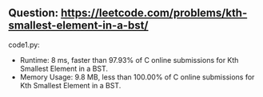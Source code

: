 ## Question: https://leetcode.com/problems/kth-smallest-element-in-a-bst/

code1.py:
* Runtime: 8 ms, faster than 97.93% of C online submissions for Kth Smallest Element in a BST.
* Memory Usage: 9.8 MB, less than 100.00% of C online submissions for Kth Smallest Element in a BST.